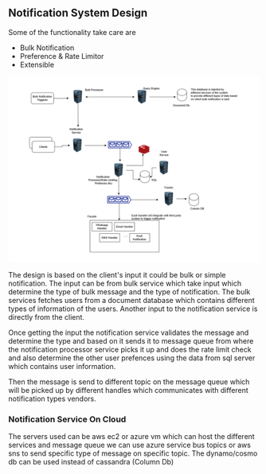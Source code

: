 ## Notification System Design

Some of the functionality take care are

- Bulk Notification
- Preference & Rate Limitor
- Extensible

![Notification](../assets/notification.png)

The design is based on the client's input it could be bulk or simple notification.
The input can be from bulk service which take input which determine the type of bulk message and the type of notification.
The bulk services fetches users from a document database which contains different types of information of the users.
Another input to the notification service is directly from the client.

Once getting the input the notification service validates the message and determine the type and based on it sends it to message queue from where the notification processor service picks it up and does the rate limit check and also determine the other user prefences using the data from sql server which contains user information.

Then the message is send to different topic on the message queue which will be picked up by different handles which communicates with different notification types vendors.

### Notification Service On Cloud

The servers used can be aws ec2 or azure vm which can host the different services and message queue we can use azure service bus topics or aws sns to send specific type of message on specific topic. The dynamo/cosmo db can be used instead of cassandra (Column Db)
